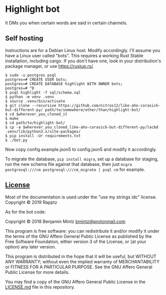 # Highlight bot

It DMs you when certain words are said in certain channels.

## Self hosting

Instructions are for a Debian Linux host. Modify accordingly.
I'll assume you have a Linux user called "bots". This requires a working Rust Stable installation, including cargo.
If you don't have one, look in your distribution's package manager, or use <https://rustup.rs/>.

```
$ sudo -u postgres psql
postgres=# CREATE USER bots;
postgres=# CREATE DATABASE highlight WITH OWNER bots;
postgres=# ^D
$ psql highlight -f sql/schema.sql
$ python -m venv .venv
$ source .venv/bin/activate
$ git clone --recursive https://github.com/nitros12/like-aho-corasick-but-different-py/ path/to/somewhere/other/than/highlight-bot/
$ cd $wherever_you_cloned_it
$ make
$ cd path/to/highlight-bot/
$ cp -a $wherever_you_cloned_like-aho-corasick-but-different-py/lacbd .venv/lib/python3.x/site-packages/
$ pip install -Ur requirements.txt
$ ./bot.py
```

Now copy config.example.json5 to config.json5 and modify it accordingly.

To migrate the database, `pip install migra`, set up a database for staging,
run the new schema file against that database, then just `migra postgresql:///cm postgresql:///cm_migrate | psql cm` for example.

## [License](LICENSE.md)

Most of the documentation is used under the "use my strings idc" license.
Copyright © 2019 Rapptz

As for the bot code:

Copyright © 2018 Benjamin Mintz <bmintz@protonmail.com>

This program is free software: you can redistribute it and/or modify
it under the terms of the GNU Affero General Public License as
published by the Free Software Foundation, either version 3 of the
License, or (at your option) any later version.

This program is distributed in the hope that it will be useful,
but WITHOUT ANY WARRANTY; without even the implied warranty of
MERCHANTABILITY or FITNESS FOR A PARTICULAR PURPOSE.  See the
GNU Affero General Public License for more details.

You may find a copy of the GNU Affero General Public License
in the [LICENSE.md](LICENSE.md) file in this repository.
